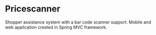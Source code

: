 # Pricescanner
Shopper assistance system with a bar code scanner support.
Mobile and web application created in Spring MVC framework.
